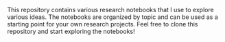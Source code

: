 This repository contains various research notebooks that I use to explore various ideas. The notebooks are organized by topic and can be used as a starting point for your own research projects. Feel free to clone this repository and start exploring the notebooks!